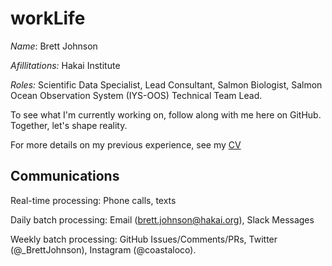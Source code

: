 # workLife

*Name*:  Brett Johnson

*Afillitations:* Hakai Institute

*Roles:* Scientific Data Specialist, Lead Consultant, Salmon Biologist, Salmon Ocean Observation System (IYS-OOS) Technical Team Lead.

To see what I'm currently working on, follow along with me here on GitHub. Together, let's shape reality.

For more details on my previous experience, see my [CV](https://github.com/Br-Johnson/CV/blob/master/cv.pdf)

## Communications

Real-time processing: Phone calls, texts

Daily batch processing: Email (brett.johnson@hakai.org), Slack Messages

Weekly batch processing: GitHub Issues/Comments/PRs, Twitter (@_BrettJohnson), Instagram (@coastaloco).

